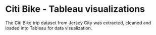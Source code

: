 # Citi Bike - Tableau visualizations

The Citi Bike trip dataset from Jersey City was extracted, cleaned and loaded into Tableau for data visualization.
